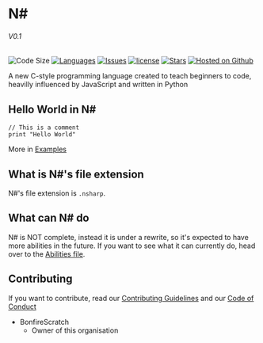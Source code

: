 # N#
###### V0.1
![Code Size](https://img.shields.io/github/languages/code-size/N-language/N-.svg?colorB=red)
[![Languages](https://img.shields.io/badge/python-100.0%25-blue.svg)](/src)
[![Issues](https://img.shields.io/github/issues/N-language/N-.svg?colorB=%23E518D8)](https://github.com/N-language/N-/issues)
[![license](https://img.shields.io/github/license/N-language/N-.svg?style=flat)](/LICENSE)
[![Stars](https://img.shields.io/github/stars/N-language/N-.svg?label=stars&style=flat&colorB=%2355DDC0)](https://github.com/N-language/N-/stargazers)
[![Hosted on Github](https://img.shields.io/badge/hosted%20on-github-black.svg?logo=github)](https://github.com/Ν-language)

A new C-style programming language created to teach beginners to code, heavilly influenced by JavaScript and written in Python

## Hello World in N#
```
// This is a comment
print "Hello World"
```
More in [Examples](/examples)

## What is N#'s file extension
N#'s file extension is `.nsharp`.

## What can N# do
N# is NOT complete, instead it is under a rewrite, so it's expected to have more abilities in the future. If you want to see what it can currently do, head over to the [Abilities file](ABILITIES.md).

## Contributing
If you want to contribute, read our [Contributing Guidelines](CONTRIBUTING.md) and our [Code of Conduct](CODE_OF_CONDUCT.md)

- BonfireScratch
     - Owner of this organisation
